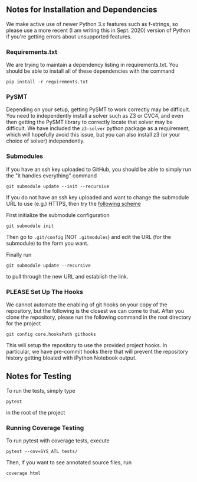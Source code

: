 
## Notes for Installation and Dependencies

We make active use of newer Python 3.x features such as f-strings, so please use a more recent (I am writing this in Sept. 2020) version of Python if you're getting errors about unsupported features.

### Requirements.txt

We are trying to maintain a dependency listing in requirements.txt.  You should be able to install all of these dependencies with the command
```
pip install -r requirements.txt
```

### PySMT

Depending on your setup, getting PySMT to work correctly may be difficult.  You need to independently install a solver such as Z3 or CVC4, and even then getting the PySMT library to correctly locate that solver may be difficult.  We have included the `z3-solver` python package as a requirement, which will hopefully avoid this issue, but you can also install z3 (or your choice of solver) independently.

### Submodules
If you have an ssh key uploaded to GitHub, you should be able to simply run the "it handles everything" command
```
git submodule update --init --recursive
```

If you do not have an ssh key uploaded and want to change the submodule URL to use (e.g.) HTTPS, then try the [following scheme](https://stackoverflow.com/questions/42028437/how-to-change-git-submodules-url-locally/42035018#:~:text=If%20you%20want%20to%20modify,that%20you%20want%20to%20push.&text=Then%20modify%20the%20.,the%20submodule%20URL%20as%20usual.)

First initialize the submodule configuration
```
git submodule init
```

Then go to `.git/config` (NOT `.gitmodules`) and edit the URL (for the submodule) to the form you want.

Finally run
```
git submodule update --recursive
```
to pull through the new URL and establish the link.


### PLEASE Set Up The Hooks

We cannot automate the enabling of git hooks on your copy of the repository, but the following is the closest we can come to that.  After you clone the repository, please run the following command in the root directory for the project
```
git config core.hooksPath githooks
```

This will setup the repository to use the provided project hooks.  In particular, we have pre-commit hooks there that will prevent the repository history getting bloated with iPython Notebook output.


## Notes for Testing

To run the tests, simply type
```
pytest
```
in the root of the project

### Running Coverage Testing

To run pytest with coverage tests, execute
```
pytest --cov=SYS_ATL tests/
```
Then, if you want to see annotated source files, run
```
coverage html
```

